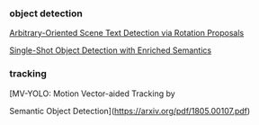 ### object detection

[Arbitrary-Oriented Scene Text Detection via Rotation Proposals](https://github.com/mjq11302010044/RRPN)

[Single-Shot Object Detection with Enriched Semantics](https://arxiv.org/pdf/1712.00433.pdf)

### tracking

[MV-YOLO: Motion Vector-aided Tracking by

Semantic Object Detection](https://arxiv.org/pdf/1805.00107.pdf)










